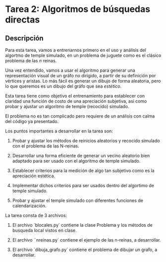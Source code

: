 Tarea 2: Algoritmos de búsquedas directas
=========================================


Descripción
------------

Para esta tarea, vamos a entrenarnos primero en el uso y análisis del algortmo de temple simulado,
en un problema de juguete como es el clásico problema de las $n$ reinas.

Una vez entendido, vamos a usar el algoritmo para generar una representación visual de un gráfo
no dirigido, a partir de su definición por vértices y aristas. Lo más fácil es generar un dibujo de
forma aleatoria, pero lo que queremos es un dibujo del gráfo que sea *estético*.


Esta tarea tiene como objetivo el entrenamiento para establecer con
claridad una función de costo de una apreciación subjetiva, así como
probar y ajustar un algoritmo de temple (recocido) simulado.

El problema no es tan complicado pero requiere de un análisis con
calma del código ya presentado.

Los puntos importantes a desarrollar en la tarea son:

1. Probar y ajustar los métodos de reinicios aleatorios y recocido
   simulado con el problema de las N-reinas.

2. Desarrollar una forma eficiente de generar un vecino aleatorio bien
   adaptado para ser usado con el algoritmo de temple simulado.

3. Establecer criterios para la medición de algo tan subjetivo como es la apreciación estética.

4. Implementar dichos criterios para ser usados dentro del algortimo de temple simulado.

5. Probar y ajustar el temple simulado con diferentes funciones de calendarización.


La tarea consta de 3 archivos:

1. El archivo ´blocales.py´ contiene la clase Problema y los métodos de busqueda local vistos en clase.

2. El archivo ¨nreinas.py´ contiene el ejemplo de las n-reinas, a desarrollar.

3. El archivo ´dibuja_grafo.py´ contiene el problema de dibujar un grafo, a desarrollar.




